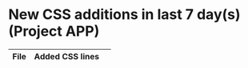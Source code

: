 # New CSS additions in last 7 day(s) (Project APP)

| File | Added CSS lines | <style> | inline | Developers (last 7 days) |
|------|-----------------|---------|--------|-------------------------------|
| src/components/entity/ViewEntityData.vue | 723 | 717 | 6 | Bhavani Satya Sai Shivani Gollapalli(252), Tharuni Seru(179), Ramya sr Sibbala(161), Akkala Sai Mukesh Kumar(36), padmavathi(20) |
| src/assets/css/app.scss | 195 | 0 | 0 | Tharuni Seru(25), Kodefast(25), Vibhakar@487(24), padmavathi(24), Sai Durga Yalamanchili(24) |
| src/components/ConfigureEmployeeDocumentDraft.vue | 135 | 135 | 0 | Prasanna Challagali(15), Tharuni Seru(15), padmavathi(15), Akkala Sai Mukesh Kumar(15), Bhavani Satya Sai Shivani Gollapalli(15) |
| src/components/templates/formComponentsExecute/MultiSelectExecute.vue | 76 | 76 | 0 | Akkala Sai Mukesh Kumar(19), Ramya sr Sibbala(19), hema_kodefast(19), Sravani Ambati(19) |
| src/components/formBuilders/NewFormBuilder.vue | 41 | 0 | 41 | Sai Durga Yalamanchili(8), Kodefast(5), swarnabese(5), hema_kodefast(3), Kavya Kalidasu(3) |
| src/layouts/SidebarDefault.vue | 34 | 34 | 0 | Kodefast(15), Ramya sr Sibbala(11), Sai Durga Yalamanchili(4), Prudhvi Raju Buddharaju(4) |
| src/components/companyDocuments/configureDocuments/ConfigureCompanyDocument.vue | 30 | 30 | 0 | Vibhakar@487(5), Tharuni Seru(5), Kodefast(5), Sai Sathvik Todeti(5), swarnabese(5) |
| src/components/entity/RoleBasedAccessControlMenu.vue | 30 | 30 | 0 | Prudhvi Raju Buddharaju(15), Sai Durga Yalamanchili(15) |
| src/components/templates/formComponentsExecute/ActionButtonExecute.vue | 20 | 0 | 20 | Akkala Sai Mukesh Kumar(5), Ramya sr Sibbala(5), hema_kodefast(5), Sravani Ambati(5) |
| src/components/entity/EntityTemplateCustomization.vue | 18 | 18 | 0 | Bhavani Satya Sai Shivani Gollapalli(2), Vibhakar@487(2), Sai Durga Yalamanchili(2), padmavathi(2), Kodefast(2) |
| src/components/companyDocuments/AllDocuments.vue | 12 | 0 | 12 | Kavya Kalidasu(1), Bhavani Satya Sai Shivani Gollapalli(1), Vibhakar@487(1), Sravani Ambati(1), Sai Durga Yalamanchili(1) |
| src/components/templates/templateFieldsPreview.vue | 10 | 0 | 10 | Ramya sr Sibbala(3), keerthanachelluboina(2), Kavya Kalidasu(2), Akkala Sai Mukesh Kumar(1), hema_kodefast(1) |
| src/components/templates/formComponentsExecute/DataTableExecute.vue | 10 | 10 | 0 | Sai Sathvik Todeti(2), Tharuni Seru(2), swarnabese(2), Kodefast(2), Vibhakar@487(2) |
| src/components/templates/AllTemplates.vue | 6 | 6 | 0 | Ramya sr Sibbala(2), Tharuni Seru(2), Kodefast(2) |
| src/components/applicationUsers/applicationUsersTopbar.vue | 6 | 6 | 0 | Sai Durga Yalamanchili(2), Prudhvi Raju Buddharaju(2), Kodefast(2) |
| src/components/templates/formComponentsExecute/MultiLineTextExecute.vue | 5 | 0 | 5 | Sai Durga Yalamanchili(2), Prudhvi Raju Buddharaju(2), Kodefast(1) |
| src/components/templates/templateSubmittedData.vue | 4 | 0 | 4 | Kodefast(2), Ramya sr Sibbala(1), Tharuni Seru(1) |
| src/components/entity/AddEditEntity.vue | 4 | 0 | 4 | Kodefast(2), Akkala Sai Mukesh Kumar(2) |
| src/assets/css/vue-phone-number-input.scss | 3 | 0 | 0 | Sai Durga Yalamanchili(1), Prudhvi Raju Buddharaju(1), Kodefast(1) |
| src/components/templates/formComponentsExecute/PhoneCountryCodeExecute.vue | 3 | 3 | 0 | Sai Durga Yalamanchili(1), Prudhvi Raju Buddharaju(1), Kodefast(1) |
| src/components/entity/RoleBasedAccessControlPermissions.vue | 2 | 2 | 0 | Kodefast(1), Akkala Sai Mukesh Kumar(1) |
| src/components/application/createApplicationFromExcel.vue | 2 | 2 | 0 | Akkala Sai Mukesh Kumar(2) |

## src/components/entity/ViewEntityData.vue

- Developers (last 7 days): Bhavani Satya Sai Shivani Gollapalli(252), Tharuni Seru(179), Ramya sr Sibbala(161), Akkala Sai Mukesh Kumar(36), padmavathi(20)
- Style-block additions: 717
- Inline style additions: 6

### Style-block added lines (up to 20)

| Line | Code |
|------|------|
| 17928 | `        if (this.getCompanyDetails?.ai_settings) {` |
| 17929 | `          this.fetchingAISuggestedPrompts();` |
| 19265 | `  .layout-drawer .drawer-content-wrapper {` |
| 19266 | `    height: calc(100% - 40px); //h-[calc( 100% - 40px )]` |
| 19267 | `    overflow-y: auto; //overflow-y-auto` |
| 19269 | `  .custom-drawer-header {` |
| 19270 | `    height: 40px;` |
| 19271 | `    background-color: var(--brand-200);` |
| 19272 | `    padding: 0.5rem 1rem;` |
| 19273 | `    color: #333;` |
| 19274 | `    font-size: 15px;` |
| 19275 | `    display: flex;` |
| 19276 | `    justify-content: space-between;` |
| 19277 | `    align-items: center;` |
| 19279 | `  .drawer-content-wrapper {` |
| 19280 | `    display: flex;` |
| 19281 | `    flex-direction: column;` |
| 19282 | `    height: 100%;` |
| 19284 | `  .drawer-welcome-msg {` |
| 19285 | `    font-size: 16px;` |

### Inline style added lines (up to 20)

| Line | Code |
|------|------|
| 55 | `              <img v-else :src="aiIconSrc" alt="AI Icon" style="width: 20px; height: 20px" />` |
| 8604 | `                  :style="{ backgroundColor: msg.from === 'user' ? 'var(--brand-200)' : '#f0f0f0' }"` |
| 8604 | `                  :style="{ backgroundColor: msg.from === 'user' ? 'var(--brand-200)' : '#f0f0f0' }"` |
| 55 | `              <img v-else :src="aiIconSrc" alt="AI Icon" style="width: 20px; height: 20px" />` |
| 8604 | `                  :style="{ backgroundColor: msg.from === 'user' ? 'var(--brand-200)' : '#f0f0f0' }"` |
| 55 | `              <img v-else :src="aiIconSrc" alt="AI Icon" style="width: 20px; height: 20px" />` |

## src/assets/css/app.scss

- Developers (last 7 days): Tharuni Seru(25), Kodefast(25), Vibhakar@487(24), padmavathi(24), Sai Durga Yalamanchili(24)
Showing up to 20 added lines:

| Line | Code |
|------|------|
| 109 | `    max-width: 85dvw !important;` |
| 109 | `    max-width: 85dvw !important;` |
| 5528 | `      &:hover {` |
| 5529 | `        background-color: var(--card-color) !important;` |
| 5530 | `        color: var(--brand-500) !important;` |
| 5531 | `        .iconContent {` |
| 5532 | `          svg {` |
| 5533 | `            fill: var(--brand-500) !important;` |
| 5534 | `            stroke: var(--brand-500);` |
| 5536 | `          path {` |
| 5537 | `            fill: var(--brand-500) !important;` |
| 5538 | `            stroke: var(--brand-500) !important;` |
| 5580 | `      &:hover {` |
| 5581 | `        background-color: var(--color-white) !important;` |
| 5582 | `        border-color: var(--brand-500) !important;` |
| 5583 | `        color: var(--brand-500) !important;` |
| 5584 | `        .iconContent {` |
| 5585 | `          svg {` |
| 5586 | `            fill: var(--brand-500) !important;` |
| 5599 | `        color: var(--black-950) !important;` |

## src/components/ConfigureEmployeeDocumentDraft.vue

- Developers (last 7 days): Prasanna Challagali(15), Tharuni Seru(15), padmavathi(15), Akkala Sai Mukesh Kumar(15), Bhavani Satya Sai Shivani Gollapalli(15)
- Style-block additions: 135
- Inline style additions: 0

### Style-block added lines (up to 20)

| Line | Code |
|------|------|
| 14715 | `          cursor: move;` |
| 14717 | `          cursor: -webkit-grab;` |
| 14719 | `          cursor: -moz-grab;` |
| 14721 | `          cursor: grab;` |
| 14867 | `          cursor: move;` |
| 14869 | `          cursor: -webkit-grab;` |
| 14871 | `          cursor: -moz-grab;` |
| 14873 | `          cursor: grab;` |
| 15053 | `      opacity: 0;` |
| 15068 | `      opacity: 0;` |
| 15542 | `    content: '\00D7';` |
| 15602 | `    max-height: 850px;` |
| 15604 | `    overflow-y: auto;` |
| 15614 | `    background-color: #ffffff;` |
| 15616 | `    z-index: 0;` |
| 14715 | `          cursor: move;` |
| 14717 | `          cursor: -webkit-grab;` |
| 14719 | `          cursor: -moz-grab;` |
| 14721 | `          cursor: grab;` |
| 14867 | `          cursor: move;` |

## src/components/templates/formComponentsExecute/MultiSelectExecute.vue

- Developers (last 7 days): Akkala Sai Mukesh Kumar(19), Ramya sr Sibbala(19), hema_kodefast(19), Sravani Ambati(19)
- Style-block additions: 76
- Inline style additions: 0

### Style-block added lines (up to 20)

| Line | Code |
|------|------|
| 518 | `<style scoped>` |
| 519 | `  ::v-deep(.el-select__tags) {` |
| 520 | `    flex-wrap: wrap !important;` |
| 521 | `    max-width: 100%;` |
| 522 | `    overflow: hidden;` |
| 525 | `  ::v-deep(.el-select__tags-text) {` |
| 526 | `    display: inline-block;` |
| 527 | `    max-width: 120px;` |
| 528 | `    overflow: hidden;` |
| 529 | `    text-overflow: ellipsis;` |
| 530 | `    white-space: nowrap;` |
| 531 | `    vertical-align: middle;` |
| 534 | `  ::v-deep(.el-select__tags .el-tag--info) {` |
| 535 | `    flex-shrink: 0;` |
| 538 | `  ::v-deep(.el-select__input) {` |
| 539 | `    width: auto !important;` |
| 540 | `    min-width: 25px !important;` |
| 541 | `    flex: 0 0 auto !important;` |
| 543 | `</style>` |
| 518 | `<style scoped>` |

## src/components/formBuilders/NewFormBuilder.vue

- Developers (last 7 days): Sai Durga Yalamanchili(8), Kodefast(5), swarnabese(5), hema_kodefast(3), Kavya Kalidasu(3)
- Style-block additions: 0
- Inline style additions: 41

### Inline style added lines (up to 20)

| Line | Code |
|------|------|
| 1774 | `                                          :style="'margin-left: 5px; margin-right: 5px;'"` |
| 1964 | `                                  <!-- <el-col :span="2" style="margin-left: 5px !important">` |
| 1969 | `                                  <el-col :span="2" style="margin-left: 40px !important">` |
| 1774 | `                                          :style="'margin-left: 5px; margin-right: 5px;'"` |
| 1964 | `                                  <!-- <el-col :span="2" style="margin-left: 5px !important">` |
| 1969 | `                                  <el-col :span="2" style="margin-left: 40px !important">` |
| 1774 | `                                          :style="'margin-left: 5px; margin-right: 5px;'"` |
| 1964 | `                                  <!-- <el-col :span="2" style="margin-left: 5px !important">` |
| 1969 | `                                  <el-col :span="2" style="margin-left: 40px !important">` |
| 1774 | `                                          :style="'margin-left: 5px; margin-right: 5px;'"` |
| 1964 | `                                  <!-- <el-col :span="2" style="margin-left: 5px !important">` |
| 1969 | `                                  <el-col :span="2" style="margin-left: 40px !important">` |
| 1774 | `                                          :style="'margin-left: 5px; margin-right: 5px;'"` |
| 1964 | `                                  <!-- <el-col :span="2" style="margin-left: 5px !important">` |
| 1969 | `                                  <el-col :span="2" style="margin-left: 40px !important">` |
| 1774 | `                                          :style="'margin-left: 5px; margin-right: 5px;'"` |
| 1964 | `                                  <!-- <el-col :span="2" style="margin-left: 5px !important">` |
| 1969 | `                                  <el-col :span="2" style="margin-left: 40px !important">` |
| 1774 | `                                          :style="'margin-left: 5px; margin-right: 5px;'"` |
| 1964 | `                                  <!-- <el-col :span="2" style="margin-left: 5px !important">` |

## src/layouts/SidebarDefault.vue

- Developers (last 7 days): Kodefast(15), Ramya sr Sibbala(11), Sai Durga Yalamanchili(4), Prudhvi Raju Buddharaju(4)
- Style-block additions: 34
- Inline style additions: 0

### Style-block added lines (up to 20)

| Line | Code |
|------|------|
| 1456 | `    &:hover {` |
| 1457 | `      .iconContent {` |
| 1458 | `        svg {` |
| 1459 | `          fill: var(--brand-500) !important;` |
| 1460 | `          stroke: var(--brand-500) !important;` |
| 1478 | `  .nav-link:hover .sidebar-icon:hover {` |
| 1479 | `    fill: var(--brand-500) !important;` |
| 1480 | `    stroke: var(--brand-500) !important;` |
| 1538 | `  .nav-link:hover .sidebar-icon {` |
| 1539 | `    fill: var(--brand-500) !important;` |
| 1540 | `    stroke: var(--brand-500) !important;` |
| 1456 | `    &:hover {` |
| 1457 | `      .iconContent {` |
| 1458 | `        svg {` |
| 1459 | `          fill: var(--brand-500) !important;` |
| 1460 | `          stroke: var(--brand-500) !important;` |
| 1478 | `  .nav-link:hover .sidebar-icon:hover {` |
| 1479 | `    fill: var(--brand-500) !important;` |
| 1480 | `    stroke: var(--brand-500) !important;` |
| 1538 | `  .nav-link:hover .sidebar-icon {` |

## src/components/companyDocuments/configureDocuments/ConfigureCompanyDocument.vue

- Developers (last 7 days): Vibhakar@487(5), Tharuni Seru(5), Kodefast(5), Sai Sathvik Todeti(5), swarnabese(5)
- Style-block additions: 30
- Inline style additions: 0

### Style-block added lines (up to 20)

| Line | Code |
|------|------|
| 14929 | `      .text-editor-btn-active {` |
| 14939 | `      .text-editor-btn {` |
| 14944 | `      .text-editor-slt-size {` |
| 14950 | `      .text-editor-slt input {` |
| 15580 | `  .settings-font {` |
| 14927 | `      .text-editor-btn-active {` |
| 14937 | `      .text-editor-btn {` |
| 14942 | `      .text-editor-slt-size {` |
| 14948 | `      .text-editor-slt input {` |
| 15578 | `  .settings-font {` |
| 14927 | `      .text-editor-btn-active {` |
| 14937 | `      .text-editor-btn {` |
| 14942 | `      .text-editor-slt-size {` |
| 14948 | `      .text-editor-slt input {` |
| 15578 | `  .settings-font {` |
| 14927 | `      .text-editor-btn-active {` |
| 14937 | `      .text-editor-btn {` |
| 14942 | `      .text-editor-slt-size {` |
| 14948 | `      .text-editor-slt input {` |
| 15578 | `  .settings-font {` |

## src/components/entity/RoleBasedAccessControlMenu.vue

- Developers (last 7 days): Prudhvi Raju Buddharaju(15), Sai Durga Yalamanchili(15)
- Style-block additions: 30
- Inline style additions: 0

### Style-block added lines (up to 20)

| Line | Code |
|------|------|
| 2314 | `<style scoped lang="scss">` |
| 2315 | `  .el-form-item {` |
| 2316 | `    display: flex;` |
| 2317 | `    align-items: start;` |
| 2318 | `    justify-content: start;` |
| 2319 | `    flex-direction: column;` |
| 2322 | `  .el-tabs__nav-scroll {` |
| 2323 | `    border-bottom: 1px solid var(--filter-border) !important;` |
| 2326 | `  .el-tabs__header {` |
| 2327 | `    position: sticky;` |
| 2328 | `    top: 0;` |
| 2329 | `    background: white;` |
| 2330 | `    z-index: 9;` |
| 2361 | `    padding: 1em;` |
| 2382 | `        height: 4em !important;` |
| 2314 | `<style scoped lang="scss">` |
| 2315 | `  .el-form-item {` |
| 2316 | `    display: flex;` |
| 2317 | `    align-items: start;` |
| 2318 | `    justify-content: start;` |

## src/components/templates/formComponentsExecute/ActionButtonExecute.vue

- Developers (last 7 days): Akkala Sai Mukesh Kumar(5), Ramya sr Sibbala(5), hema_kodefast(5), Sravani Ambati(5)
- Style-block additions: 0
- Inline style additions: 20

### Inline style added lines (up to 20)

| Line | Code |
|------|------|
| 288 | `                                style="height: 12px; width: 12px"` |
| 295 | `                                style="height: 12px; width: 12px"` |
| 322 | `                                style="height: 12px; width: 12px"` |
| 333 | `                              style="height: 12px; width: 12px"` |
| 342 | `                              style="height: 12px; width: 12px"` |
| 288 | `                                style="height: 12px; width: 12px"` |
| 295 | `                                style="height: 12px; width: 12px"` |
| 322 | `                                style="height: 12px; width: 12px"` |
| 333 | `                              style="height: 12px; width: 12px"` |
| 342 | `                              style="height: 12px; width: 12px"` |
| 288 | `                                style="height: 12px; width: 12px"` |
| 295 | `                                style="height: 12px; width: 12px"` |
| 322 | `                                style="height: 12px; width: 12px"` |
| 333 | `                              style="height: 12px; width: 12px"` |
| 342 | `                              style="height: 12px; width: 12px"` |
| 288 | `                                style="height: 12px; width: 12px"` |
| 295 | `                                style="height: 12px; width: 12px"` |
| 322 | `                                style="height: 12px; width: 12px"` |
| 333 | `                              style="height: 12px; width: 12px"` |
| 342 | `                              style="height: 12px; width: 12px"` |

## src/components/entity/EntityTemplateCustomization.vue

- Developers (last 7 days): Bhavani Satya Sai Shivani Gollapalli(2), Vibhakar@487(2), Sai Durga Yalamanchili(2), padmavathi(2), Kodefast(2)
- Style-block additions: 18
- Inline style additions: 0

### Style-block added lines (up to 20)

| Line | Code |
|------|------|
| 762 | `  .editbutton-style {` |
| 763 | `    margin-left: 7px;` |
| 762 | `  .editbutton-style {` |
| 763 | `    margin-left: 7px;` |
| 762 | `  .editbutton-style {` |
| 763 | `    margin-left: 7px;` |
| 762 | `  .editbutton-style {` |
| 763 | `    margin-left: 7px;` |
| 762 | `  .editbutton-style {` |
| 763 | `    margin-left: 7px;` |
| 762 | `  .editbutton-style {` |
| 763 | `    margin-left: 7px;` |
| 762 | `  .editbutton-style {` |
| 763 | `    margin-left: 7px;` |
| 762 | `  .editbutton-style {` |
| 763 | `    margin-left: 7px;` |
| 762 | `  .editbutton-style {` |
| 763 | `    margin-left: 7px;` |

## src/components/companyDocuments/AllDocuments.vue

- Developers (last 7 days): Kavya Kalidasu(1), Bhavani Satya Sai Shivani Gollapalli(1), Vibhakar@487(1), Sravani Ambati(1), Sai Durga Yalamanchili(1)
- Style-block additions: 0
- Inline style additions: 12

### Inline style added lines (up to 20)

| Line | Code |
|------|------|
| 74 | `                <el-button style="height: 32px !important">` |
| 74 | `                <el-button style="height: 32px !important">` |
| 74 | `                <el-button style="height: 32px !important">` |
| 74 | `                <el-button style="height: 32px !important">` |
| 67 | `                <el-button style="height: 32px !important">` |
| 67 | `                <el-button style="height: 32px !important">` |
| 67 | `                <el-button style="height: 32px !important">` |
| 67 | `                <el-button style="height: 32px !important">` |
| 67 | `                <el-button style="height: 32px !important">` |
| 67 | `                <el-button style="height: 32px !important">` |
| 67 | `                <el-button style="height: 32px !important">` |
| 67 | `                <el-button style="height: 32px !important">` |

## src/components/templates/templateFieldsPreview.vue

- Developers (last 7 days): Ramya sr Sibbala(3), keerthanachelluboina(2), Kavya Kalidasu(2), Akkala Sai Mukesh Kumar(1), hema_kodefast(1)
- Style-block additions: 0
- Inline style additions: 10

### Inline style added lines (up to 20)

| Line | Code |
|------|------|
| 244 | `            :style="buttonStyles"` |
| 321 | `            :style="buttonStyles"` |
| 244 | `            :style="buttonStyles"` |
| 321 | `            :style="buttonStyles"` |
| 244 | `            :style="buttonStyles"` |
| 321 | `            :style="buttonStyles"` |
| 267 | `          style="margin-bottom: 10px; margin-top: 10px; display: flex; gap: 2px"` |
| 267 | `          style="margin-bottom: 10px; margin-top: 10px; display: flex; gap: 2px"` |
| 267 | `          style="margin-bottom: 10px; margin-top: 10px; display: flex; gap: 2px"` |
| 267 | `          style="margin-bottom: 10px; margin-top: 10px; display: flex; gap: 2px"` |

## src/components/templates/formComponentsExecute/DataTableExecute.vue

- Developers (last 7 days): Sai Sathvik Todeti(2), Tharuni Seru(2), swarnabese(2), Kodefast(2), Vibhakar@487(2)
- Style-block additions: 10
- Inline style additions: 0

### Style-block added lines (up to 20)

| Line | Code |
|------|------|
| 3616 | `          if (!this.doNotApplyTableData && !this.savingData) {` |
| 3661 | `            await this.fetchEntityFieldsData();` |
| 3615 | `          if (!this.doNotApplyTableData && !this.savingData) {` |
| 3660 | `            await this.fetchEntityFieldsData();` |
| 3616 | `          if (!this.doNotApplyTableData && !this.savingData) {` |
| 3661 | `            await this.fetchEntityFieldsData();` |
| 3615 | `          if (!this.doNotApplyTableData && !this.savingData) {` |
| 3660 | `            await this.fetchEntityFieldsData();` |
| 3616 | `          if (!this.doNotApplyTableData && !this.savingData) {` |
| 3661 | `            await this.fetchEntityFieldsData();` |

## src/components/templates/AllTemplates.vue

- Developers (last 7 days): Ramya sr Sibbala(2), Tharuni Seru(2), Kodefast(2)
- Style-block additions: 6
- Inline style additions: 0

### Style-block added lines (up to 20)

| Line | Code |
|------|------|
| 7631 | `  .dialog-content {` |
| 7632 | `    padding-bottom: none !important;` |
| 7631 | `  .dialog-content {` |
| 7632 | `    padding-bottom: none !important;` |
| 7631 | `  .dialog-content {` |
| 7632 | `    padding-bottom: none !important;` |

## src/components/applicationUsers/applicationUsersTopbar.vue

- Developers (last 7 days): Sai Durga Yalamanchili(2), Prudhvi Raju Buddharaju(2), Kodefast(2)
- Style-block additions: 6
- Inline style additions: 0

### Style-block added lines (up to 20)

| Line | Code |
|------|------|
| 981 | `            color: var(--black-900);` |
| 982 | `            font-size: 14px;` |
| 981 | `            color: var(--black-900);` |
| 982 | `            font-size: 14px;` |
| 977 | `            color: var(--black-900);` |
| 978 | `            font-size: 14px;` |

## src/components/templates/formComponentsExecute/MultiLineTextExecute.vue

- Developers (last 7 days): Sai Durga Yalamanchili(2), Prudhvi Raju Buddharaju(2), Kodefast(1)
- Style-block additions: 0
- Inline style additions: 5

### Inline style added lines (up to 20)

| Line | Code |
|------|------|
| 46 | `            style="resize: none; min-height: 33px"` |
| 46 | `            style="resize: none; min-height: 33px"` |
| 46 | `            style="resize: none; min-height: 33px;"` |
| 46 | `            style="resize: none; min-height: 33px;"` |
| 46 | `            style="resize: none; min-height: 33px;"` |

## src/components/templates/templateSubmittedData.vue

- Developers (last 7 days): Kodefast(2), Ramya sr Sibbala(1), Tharuni Seru(1)
- Style-block additions: 0
- Inline style additions: 4

### Inline style added lines (up to 20)

| Line | Code |
|------|------|
| 142 | `    <div v-else style="display: flex" class="mb-1">` |
| 142 | `    <div v-else style="display: flex" class="mb-1">` |
| 142 | `    <div v-else style="display: flex" class="mb-1">` |
| 142 | `    <div v-else style="display: flex;" class="mb-1">` |

## src/components/entity/AddEditEntity.vue

- Developers (last 7 days): Kodefast(2), Akkala Sai Mukesh Kumar(2)
- Style-block additions: 0
- Inline style additions: 4

### Inline style added lines (up to 20)

| Line | Code |
|------|------|
| 1254 | `                          style="width: 100%"` |
| 1278 | `                          style="width: 100%"` |
| 1254 | `                          style="width: 100%"` |
| 1278 | `                          style="width: 100%"` |

## src/assets/css/vue-phone-number-input.scss

- Developers (last 7 days): Sai Durga Yalamanchili(1), Prudhvi Raju Buddharaju(1), Kodefast(1)
Showing up to 20 added lines:

| Line | Code |
|------|------|
| 2093 | `    border: none !important;` |
| 2093 | `    border: none !important;` |
| 2093 | `    border: none !important;` |

## src/components/templates/formComponentsExecute/PhoneCountryCodeExecute.vue

- Developers (last 7 days): Sai Durga Yalamanchili(1), Prudhvi Raju Buddharaju(1), Kodefast(1)
- Style-block additions: 3
- Inline style additions: 0

### Style-block added lines (up to 20)

| Line | Code |
|------|------|
| 473 | `    border: none !important;` |
| 473 | `    border: none !important;` |
| 473 | `    border: none !important;` |

## src/components/entity/RoleBasedAccessControlPermissions.vue

- Developers (last 7 days): Kodefast(1), Akkala Sai Mukesh Kumar(1)
- Style-block additions: 2
- Inline style additions: 0

### Style-block added lines (up to 20)

| Line | Code |
|------|------|
| 1197 | `    background-color: #007bff !important; /* Customize */` |
| 1197 | `    background-color: #007bff !important; /* Customize */` |

## src/components/application/createApplicationFromExcel.vue

- Developers (last 7 days): Akkala Sai Mukesh Kumar(2)
- Style-block additions: 2
- Inline style additions: 0

### Style-block added lines (up to 20)

| Line | Code |
|------|------|
| 5915 | `    z-index: 1;` |
| 6079 | `    border: none !important;` |
